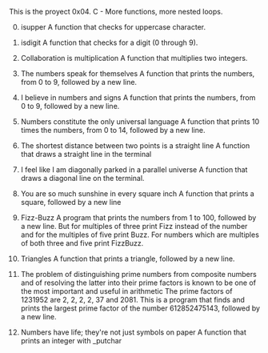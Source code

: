 This is the proyect 0x04. C - More functions, more nested loops.

0. isupper
A function that checks for uppercase character.

1. isdigit
A function that checks for a digit (0 through 9).

2. Collaboration is multiplication
A function that multiplies two integers.

3. The numbers speak for themselves
A function that prints the numbers, from 0 to 9, followed by a new line.

4. I believe in numbers and signs
A function that prints the numbers, from 0 to 9, followed by a new line.

5. Numbers constitute the only universal language
A function that prints 10 times the numbers, from 0 to 14, followed by a new
line.

6. The shortest distance between two points is a straight line
A function that draws a straight line in the terminal

7. I feel like I am diagonally parked in a parallel universe
A function that draws a diagonal line on the terminal.

8. You are so much sunshine in every square inch
A  function that prints a square, followed by a new line

9. Fizz-Buzz
A program that prints the numbers from 1 to 100, followed by a new line.
But for multiples of three print Fizz instead of the number and for the
multiples of five print Buzz. For numbers which are multiples of both three
and five print FizzBuzz.

10. Triangles
A  function that prints a triangle, followed by a new line.

11. The problem of distinguishing prime numbers from composite numbers
and of resolving the latter into their prime factors is known to be one
 of the most important and useful in arithmetic
The prime factors of 1231952 are 2, 2, 2, 2, 37 and 2081.
This is a program that finds and prints the largest prime factor of the
number 612852475143, followed by a new line.

12. Numbers have life; they're not just symbols on paper
A function that prints an integer with _putchar

